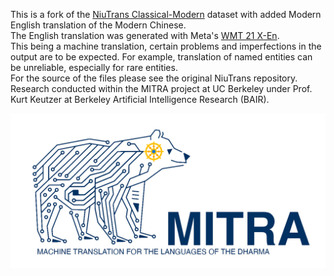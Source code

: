 This is a fork of the [NiuTrans Classical-Modern](https://github.com/NiuTrans/Classical-Modern) dataset with added Modern English translation of the Modern Chinese.  
The English translation was generated with Meta's [WMT 21 X-En](https://huggingface.co/facebook/wmt21-dense-24-wide-x-en).  
This being a machine translation, certain problems and imperfections in the output are to be expected. For example, translation of named entities can be unreliable, especially for rare entities.  
For the source of the files please see the original NiuTrans repository.  
Research conducted within the MITRA project at UC Berkeley under Prof. Kurt Keutzer at Berkeley Artificial Intelligence Research (BAIR).

![BAIR](https://github.com/dharmamitra/visual-design/blob/main/logo/alternatives/fertig.jpg?raw=true)
